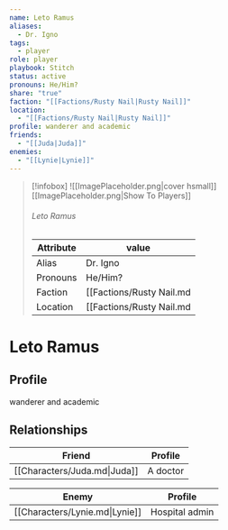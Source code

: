 ```yaml
---
name: Leto Ramus
aliases:
  - Dr. Igno
tags:
  - player
role: player
playbook: Stitch
status: active
pronouns: He/Him?
share: "true"
faction: "[[Factions/Rusty Nail|Rusty Nail]]"
location:
  - "[[Factions/Rusty Nail|Rusty Nail]]"
profile: wanderer and academic
friends:
  - "[[Juda|Juda]]"
enemies:
  - "[[Lynie|Lynie]]"
---
```



> [!infobox]
> ![[ImagePlaceholder.png|cover hsmall]]
> [[ImagePlaceholder.png|Show To Players]]
> ###### Leto Ramus
> Attribute |  value |
> ---|---|
> Alias | Dr. Igno
> Pronouns | He/Him?
> Faction | [[Factions/Rusty Nail.md|Rusty Nail]]
> Location | [[Factions/Rusty Nail.md|Rusty Nail]] |

# Leto Ramus
## Profile
wanderer and academic

## Relationships

| Friend                       | Profile  |
| ---------------------------- | -------- |
| [[Characters/Juda.md\|Juda]] | A doctor |


| Enemy                          | Profile        |
| ------------------------------ | -------------- |
| [[Characters/Lynie.md\|Lynie]] | Hospital admin |


